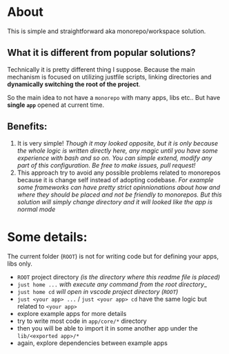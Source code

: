 # About

This is simple and straightforward aka monorepo/workspace solution.

## What it is different from popular solutions?

Technically it is pretty different thing I suppose. Because the main mechanism
is focused on utilizing justfile scripts, linking directories and **dynamically
switching the root of the project**.

So the main idea to not have a `monorepo` with many apps, libs etc.. But have
**single `app`** opened at current time.

## Benefits:

1. It is very simple! _Though it may looked opposite, but it is only because the
   whole logic is written directly here, any magic until you have some
   experience with bash and so on. You can simple extend, modify any part of
   this configuration. Be free to make issues, pull request!_
2. This approach try to avoid any possible problems related to monorepos because
   it is change self instead of adopting codebase. _For example some frameworks
   can have pretty strict opinnionations about how and where they should be
   placed and not be friendly to monorepos. But this solution will simply change
   directory and it will looked like the app is normal mode_

# Some details:

The current folder (`ROOT`) is not for writing code but for defining your apps,
libs only.

- `ROOT` project directory _(is the directory where this readme file is placed)_
- `just home ...` _with execute any command from the root directory__
- `just home cd` _will open in vscode project directory (`ROOT`)_
- `just <your app> ...` / `just <your app> cd` have the same logic but related
  to `<your app>`
- explore example apps for more details
- try to write most code in `app/core/*` directory
- then you will be able to import it in some another app under the
  `lib/<exported app>/*`
- again, explore dependencies between example apps

